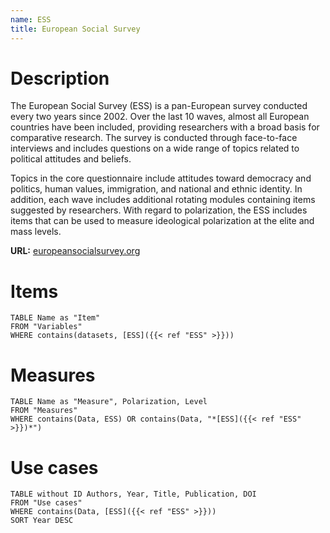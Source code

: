 ```yaml
---
name: ESS
title: European Social Survey
---
```

# Description

The European Social Survey (ESS) is a pan-European survey conducted every two years since 2002. Over the last 10 waves, almost all European countries have been included, providing researchers with a broad basis for comparative research. The survey is conducted through face-to-face interviews and includes questions on a wide range of topics related to political attitudes and beliefs. 

Topics in the core questionnaire include attitudes toward democracy and politics, human values, immigration, and national and ethnic identity. In addition, each wave includes additional rotating modules containing items suggested by researchers. With regard to polarization, the ESS includes items that can be used to measure ideological polarization at the elite and mass levels.

**URL:** [europeansocialsurvey.org](https://www.europeansocialsurvey.org/)
# Items
```dataview
TABLE Name as "Item"
FROM "Variables"
WHERE contains(datasets, [ESS]({{< ref "ESS" >}}))
```

# Measures
```dataview
TABLE Name as "Measure", Polarization, Level
FROM "Measures"
WHERE contains(Data, ESS) OR contains(Data, "*[ESS]({{< ref "ESS" >}})*")
```
# Use cases
```dataview
TABLE without ID Authors, Year, Title, Publication, DOI
FROM "Use cases"
WHERE contains(Data, [ESS]({{< ref "ESS" >}}))
SORT Year DESC
```